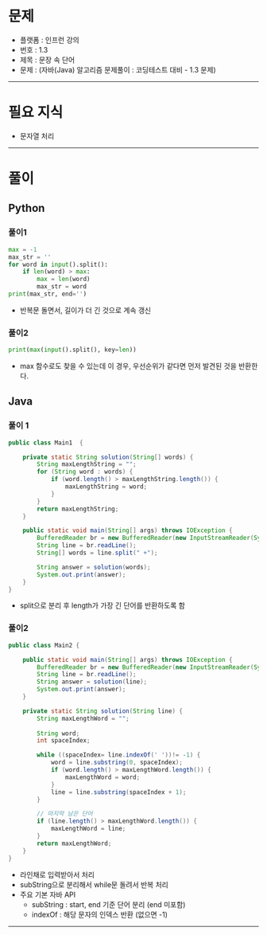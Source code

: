 # 문제
- 플랫폼 : 인프런 강의
- 번호 : 1.3
- 제목 : 문장 속 단어
- 문제 : (자바(Java) 알고리즘 문제풀이 : 코딩테스트 대비 - 1.3 문제)

---

# 필요 지식
- 문자열 처리

---

# 풀이

## Python
### 풀이1
```python
max = -1
max_str = ''
for word in input().split():
    if len(word) > max:
        max = len(word)
        max_str = word
print(max_str, end='')
```
- 반복문 돌면서, 길이가 더 긴 것으로 계속 갱신

### 풀이2
```python
print(max(input().split(), key=len))
```
- max 함수로도 찾을 수 있는데 이 경우, 우선순위가 같다면 먼저 발견된 것을 반환한다.

## Java
### 풀이 1
```java
public class Main1  {

    private static String solution(String[] words) {
        String maxLengthString = "";
        for (String word : words) {
            if (word.length() > maxLengthString.length()) {
                maxLengthString = word;
            }
        }
        return maxLengthString;
    }

    public static void main(String[] args) throws IOException {
        BufferedReader br = new BufferedReader(new InputStreamReader(System.in));
        String line = br.readLine();
        String[] words = line.split(" +");

        String answer = solution(words);
        System.out.print(answer);
    }
}

```
- split으로 분리 후 length가 가장 긴 단어를 반환하도록 함

### 풀이2
```java
public class Main2 {

    public static void main(String[] args) throws IOException {
        BufferedReader br = new BufferedReader(new InputStreamReader(System.in));
        String line = br.readLine();
        String answer = solution(line);
        System.out.print(answer);
    }

    private static String solution(String line) {
        String maxLengthWord = "";
        
        String word;
        int spaceIndex;

        while ((spaceIndex= line.indexOf(' '))!= -1) {
            word = line.substring(0, spaceIndex);
            if (word.length() > maxLengthWord.length()) {
                maxLengthWord = word;
            }
            line = line.substring(spaceIndex + 1);
        }

        // 마지막 남은 단어
        if (line.length() > maxLengthWord.length()) {
            maxLengthWord = line;
        }
        return maxLengthWord;
    }
}

```
- 라인채로 입력받아서 처리
- subString으로 분리해서 while문 돌려서 반복 처리
- 주요 기본 자바 API
  - subString : start, end 기준 단어 분리 (end 미포함)
  - indexOf : 해당 문자의 인덱스 반환 (없으면 -1)

---
